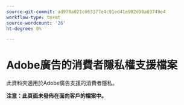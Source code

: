 ```yaml
---
source-git-commit: ad978a021c063377e4c91ed41e902d98a03749e4
workflow-type: tm+mt
source-wordcount: '26'
ht-degree: 0%

---
```

# Adobe廣告的消費者隱私權支援檔案

此資料夾適用於Adobe廣告支援的消費者隱私。

**注意：此頁面未發佈在面向客戶的檔案中。**
